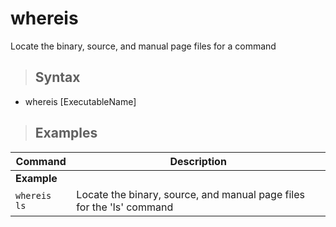 # whereis

Locate the binary, source, and manual page files for a command

> ## **Syntax**

- whereis [ExecutableName]

> ## **Examples**

| **Command**   | **Description**   |
| --------------|-------------------|
| **Example** |
| `whereis ls` | Locate the binary, source, and manual page files for the 'ls' command |
        